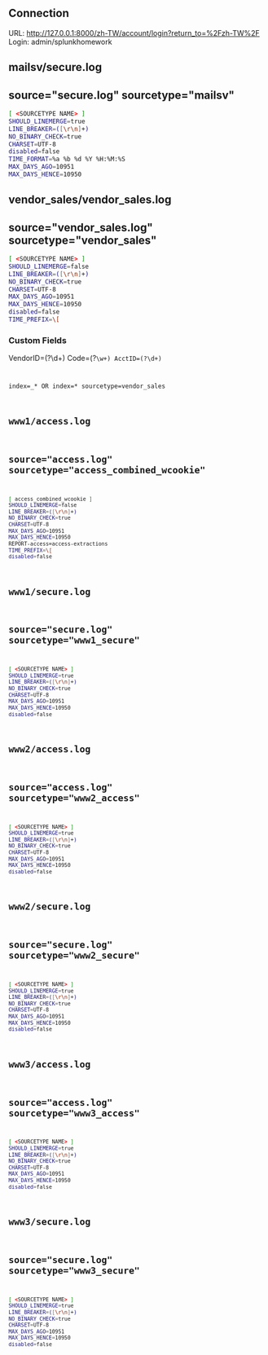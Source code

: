 ## Connection
URL: http://127.0.0.1:8000/zh-TW/account/login?return_to=%2Fzh-TW%2F
Login: admin/splunkhomework


## mailsv/secure.log
## source="secure.log" sourcetype="mailsv"

```sh
[ <SOURCETYPE NAME> ]
SHOULD_LINEMERGE=true
LINE_BREAKER=([\r\n]+)
NO_BINARY_CHECK=true
CHARSET=UTF-8
disabled=false
TIME_FORMAT=%a %b %d %Y %H:%M:%S
MAX_DAYS_AGO=10951
MAX_DAYS_HENCE=10950
```

## vendor_sales/vendor_sales.log
## source="vendor_sales.log" sourcetype="vendor_sales"
```sh
[ <SOURCETYPE NAME> ]
SHOULD_LINEMERGE=false
LINE_BREAKER=([\r\n]+)
NO_BINARY_CHECK=true
CHARSET=UTF-8
MAX_DAYS_AGO=10951
MAX_DAYS_HENCE=10950
disabled=false
TIME_PREFIX=\[
```
### Custom Fields
VendorID=(?<vendorid>\d+) Code=(?<Code>\w+) AcctID=(?<acctid>\d+)

index=_* OR index=* sourcetype=vendor_sales

## www1/access.log
## source="access.log" sourcetype="access_combined_wcookie"

```sh
[ access_combined_wcookie ]
SHOULD_LINEMERGE=false
LINE_BREAKER=([\r\n]+)
NO_BINARY_CHECK=true
CHARSET=UTF-8
MAX_DAYS_AGO=10951
MAX_DAYS_HENCE=10950
REPORT-access=access-extractions
TIME_PREFIX=\[
disabled=false
```
## www1/secure.log
## source="secure.log" sourcetype="www1_secure"

```sh
[ <SOURCETYPE NAME> ]
SHOULD_LINEMERGE=true
LINE_BREAKER=([\r\n]+)
NO_BINARY_CHECK=true
CHARSET=UTF-8
MAX_DAYS_AGO=10951
MAX_DAYS_HENCE=10950
disabled=false
```

## www2/access.log
## source="access.log" sourcetype="www2_access"

```sh
[ <SOURCETYPE NAME> ]
SHOULD_LINEMERGE=true
LINE_BREAKER=([\r\n]+)
NO_BINARY_CHECK=true
CHARSET=UTF-8
MAX_DAYS_AGO=10951
MAX_DAYS_HENCE=10950
disabled=false
```

## www2/secure.log
## source="secure.log" sourcetype="www2_secure"

```sh
[ <SOURCETYPE NAME> ]
SHOULD_LINEMERGE=true
LINE_BREAKER=([\r\n]+)
NO_BINARY_CHECK=true
CHARSET=UTF-8
MAX_DAYS_AGO=10951
MAX_DAYS_HENCE=10950
disabled=false
```

## www3/access.log
## source="access.log" sourcetype="www3_access"

```sh
[ <SOURCETYPE NAME> ]
SHOULD_LINEMERGE=true
LINE_BREAKER=([\r\n]+)
NO_BINARY_CHECK=true
CHARSET=UTF-8
MAX_DAYS_AGO=10951
MAX_DAYS_HENCE=10950
disabled=false
```

## www3/secure.log
## source="secure.log" sourcetype="www3_secure"

```sh
[ <SOURCETYPE NAME> ]
SHOULD_LINEMERGE=true
LINE_BREAKER=([\r\n]+)
NO_BINARY_CHECK=true
CHARSET=UTF-8
MAX_DAYS_AGO=10951
MAX_DAYS_HENCE=10950
disabled=false
```
